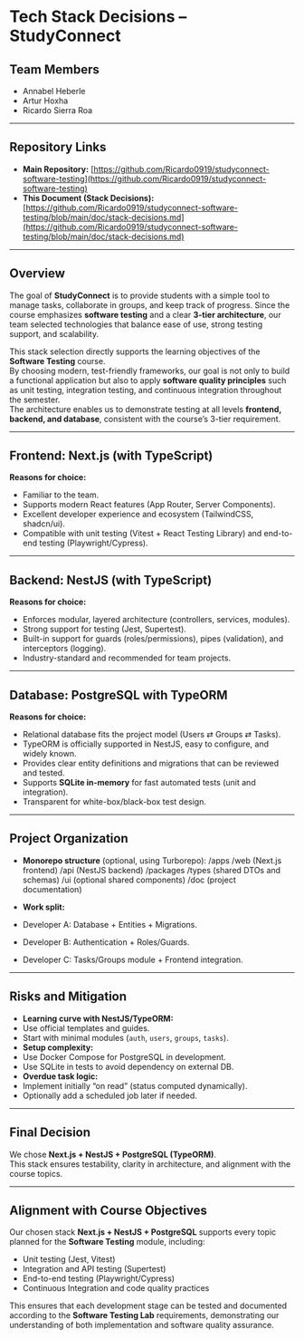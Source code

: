 # Tech Stack Decisions – StudyConnect

## Team Members
- Annabel Heberle  
- Artur Hoxha  
- Ricardo Sierra Roa 

---

## Repository Links
- **Main Repository:** [https://github.com/Ricardo0919/studyconnect-software-testing](https://github.com/Ricardo0919/studyconnect-software-testing)  
- **This Document (Stack Decisions):** [https://github.com/Ricardo0919/studyconnect-software-testing/blob/main/doc/stack-decisions.md](https://github.com/Ricardo0919/studyconnect-software-testing/blob/main/doc/stack-decisions.md)

---

## Overview
The goal of **StudyConnect** is to provide students with a simple tool to manage tasks, collaborate in groups, and keep track of progress. Since the course emphasizes **software testing** and a clear **3-tier architecture**, our team selected technologies that balance ease of use, strong testing support, and scalability.

This stack selection directly supports the learning objectives of the **Software Testing** course.  
By choosing modern, test-friendly frameworks, our goal is not only to build a functional application but also to apply **software quality principles** such as unit testing, integration testing, and continuous integration throughout the semester.  
The architecture enables us to demonstrate testing at all levels **frontend, backend, and database**, consistent with the course’s 3-tier requirement.

---

## Frontend: Next.js (with TypeScript)
**Reasons for choice:**
- Familiar to the team.
- Supports modern React features (App Router, Server Components).
- Excellent developer experience and ecosystem (TailwindCSS, shadcn/ui).
- Compatible with unit testing (Vitest + React Testing Library) and end-to-end testing (Playwright/Cypress).

---

## Backend: NestJS (with TypeScript)
**Reasons for choice:**
- Enforces modular, layered architecture (controllers, services, modules).
- Strong support for testing (Jest, Supertest).
- Built-in support for guards (roles/permissions), pipes (validation), and interceptors (logging).
- Industry-standard and recommended for team projects.

---

## Database: PostgreSQL with TypeORM
**Reasons for choice:**
- Relational database fits the project model (Users ⇄ Groups ⇄ Tasks).
- TypeORM is officially supported in NestJS, easy to configure, and widely known.
- Provides clear entity definitions and migrations that can be reviewed and tested.
- Supports **SQLite in-memory** for fast automated tests (unit and integration).
- Transparent for white-box/black-box test design.

---

## Project Organization
- **Monorepo structure** (optional, using Turborepo):
/apps
/web (Next.js frontend)
/api (NestJS backend)
/packages
/types (shared DTOs and schemas)
/ui (optional shared components)
/doc (project documentation)

- **Work split:**
- Developer A: Database + Entities + Migrations.
- Developer B: Authentication + Roles/Guards.
- Developer C: Tasks/Groups module + Frontend integration.

---

## Risks and Mitigation
- **Learning curve with NestJS/TypeORM:**
- Use official templates and guides.
- Start with minimal modules (`auth`, `users`, `groups`, `tasks`).
- **Setup complexity:**
- Use Docker Compose for PostgreSQL in development.
- Use SQLite in tests to avoid dependency on external DB.
- **Overdue task logic:**
- Implement initially “on read” (status computed dynamically).
- Optionally add a scheduled job later if needed.

---

## Final Decision
We chose **Next.js + NestJS + PostgreSQL (TypeORM)**.  
This stack ensures testability, clarity in architecture, and alignment with the course topics.

---

## Alignment with Course Objectives
Our chosen stack **Next.js + NestJS + PostgreSQL** supports every topic planned for the **Software Testing** module, including:
- Unit testing (Jest, Vitest)
- Integration and API testing (Supertest)
- End-to-end testing (Playwright/Cypress)
- Continuous Integration and code quality practices

This ensures that each development stage can be tested and documented according to the **Software Testing Lab** requirements, demonstrating our understanding of both implementation and software quality assurance.

